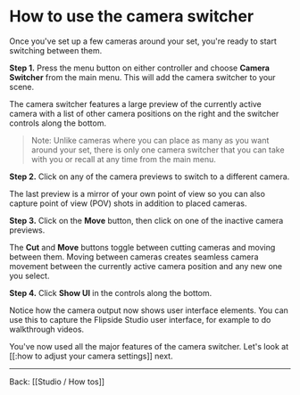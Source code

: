 # How to use the camera switcher

Once you've set up a few cameras around your set, you're ready to start switching between them.

**Step 1.** Press the menu button on either controller and choose **Camera Switcher** from the main menu. This will add the camera switcher to your scene.

The camera switcher features a large preview of the currently active camera with a list of other camera positions on the right and the switcher controls along the bottom.

> Note: Unlike cameras where you can place as many as you want around your set, there is only one camera switcher that you can take with you or recall at any time from the main menu.

**Step 2.** Click on any of the camera previews to switch to a different camera.

The last preview is a mirror of your own point of view so you can also capture point of view (POV) shots in addition to placed cameras.

**Step 3.** Click on the **Move** button, then click on one of the inactive camera previews.

The **Cut** and **Move** buttons toggle between cutting cameras and moving between them. Moving between cameras creates seamless camera movement between the currently active camera position and any new one you select.

**Step 4.** Click **Show UI** in the controls along the bottom.

Notice how the camera output now shows user interface elements. You can use this to capture the Flipside Studio user interface, for example to do walkthrough videos.

You've now used all the major features of the camera switcher. Let's look at [[:how to adjust your camera settings]] next.

---

Back: [[Studio / How tos]]
